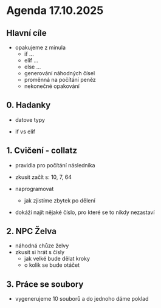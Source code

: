 # Agenda 17.10.2025

## Hlavní cíle

- opakujeme z minula
  - if ...
  - elif ...
  - else ...
  - generování náhodných čísel
  - proměnná na počítání peněz
  - nekonečné opakování

## 0. Hadanky

- datove typy

- if vs elif

## 1. Cvičení - collatz

- pravidla pro počítání následníka
- zkusit začít s: 10, 7, 64
- naprogramovat
  - jak zjistíme zbytek po dělení

- dokáží najít nějaké číslo, pro které se to nikdy nezastaví

## 2. NPC Želva

- náhodná chůze želvy
- zkusit si hrát s čísly
  - jak velké bude dělat kroky
  - o kolik se bude otáčet

## 3. Práce se soubory

- vygenerujeme 10 souborů a do jednoho dáme poklad